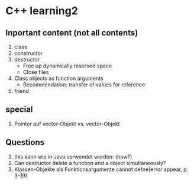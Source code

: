 # C++ learning2

## Inportant content (not all contents)
1. class
2. constructor
3. destructor
    - Free up dynamically reserved space
    - Close files
4. Class objects as function arguments
    - Recommendation: transfer of values for reference
5. friend

## special
1. Pointer auf vector-Objekt vs. vector-Objekt

## Questions
1. this kann wie in Java verwendet werden: (how?)
2. Can destructor delete a function and a object simultaneously?
3. Klassen-Objekte als Funktionsargumente cannot defne(error appear, p. 3-19)